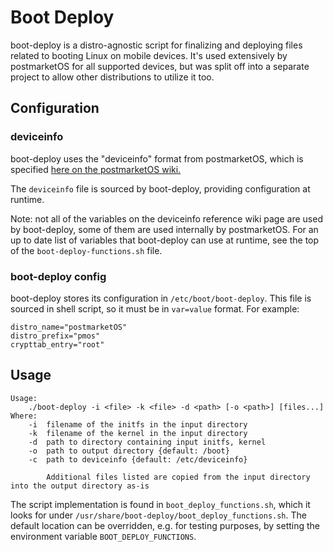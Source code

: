 # Boot Deploy

boot-deploy is a distro-agnostic script for finalizing and deploying files
related to booting Linux on mobile devices. It's used extensively by
postmarketOS for all supported devices, but was split off into a separate
project to allow other distributions to utilize it too.

## Configuration

### deviceinfo

boot-deploy uses the "deviceinfo" format from postmarketOS, which is specified
[here on the postmarketOS
wiki.](https://wiki.postmarketos.org/wiki/Deviceinfo_reference)

The `deviceinfo` file is sourced by boot-deploy, providing configuration at
runtime.

Note: not all of the variables on the deviceinfo reference wiki page are used
by boot-deploy, some of them are used internally by postmarketOS. For an up to
date list of variables that boot-deploy can use at runtime, see the top of the
`boot-deploy-functions.sh` file.

### boot-deploy config

boot-deploy stores its configuration in `/etc/boot/boot-deploy`. This file is
sourced in shell script, so it must be in `var=value` format. For example:
```
distro_name="postmarketOS"
distro_prefix="pmos"
crypttab_entry="root"
```

## Usage

```
Usage:
    ./boot-deploy -i <file> -k <file> -d <path> [-o <path>] [files...]
Where:
    -i  filename of the initfs in the input directory
    -k  filename of the kernel in the input directory
    -d  path to directory containing input initfs, kernel
    -o  path to output directory {default: /boot}
    -c  path to deviceinfo {default: /etc/deviceinfo}

        Additional files listed are copied from the input directory into the output directory as-is
```

The script implementation is found in `boot_deploy_functions.sh`, which it
looks for under `/usr/share/boot-deploy/boot_deploy_functions.sh`. The default
location can be overridden, e.g. for testing purposes, by setting the
environment variable `BOOT_DEPLOY_FUNCTIONS`.
